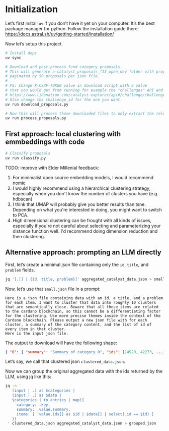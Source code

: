 # Initialization

Let’s first install `uv` if you don’t have it yet on your computer.
It’s the best package manager for python.
Follow the installation guide there: https://docs.astral.sh/uv/getting-started/installation/

Now let’s setup this project.

```sh
# Install deps
uv sync

# Download and post-process fund category proposals.
# This will generate a catalyst_proposals_f13_open_dev folder with proposals inside,
# paginated by 50 proposals per json file.
#
# PS: Change X-CSRF-TOKEN value in download script with a value
# that you would get from running for example the "challenges" API end point
# https://www.lidonation.com/catalyst-explorer/api#/challenge/challenges
# Also change the challenge_id for the one you want.
uv run download_proposals.py

# Now this will process those downloaded files to only extract the relevant fields.
uv run process_proposals.py
```

## First approach: local clustering with emmbeddings with code

```sh
# Classify proposals
uv run classify.py
```

TODO: improve with Elder Millenial feedback:

1. For minimalist open source embedding models, I would recommend nomic
2. I would highly recommend using a hierarchical clustering strategy, especially when you don't know the number of clusters you have (e.g. hdbscan)
3. I think that UMAP will probably give you better results than tsne. Depending on what you're interested in doing,  you might want to switch to PCA.
4. High dimensional clustering can be frought with all kinds of issues, especially if you're not careful about selecting and parameterizing your distance function well. I'd recommend doing dimension reduction and then clustering.

## Alternative approach: prompting an LLM directly

First, let’s create a minimal json file containing only the `id`, `title`, and `problem` fields.
```sh
jq '[.[] | {id, title, problem}]' aggregated_catalyst_data.json > small.json
```

Now, let’s use that `small.json` file in a prompt:
```
Here is a json file containing data with an id, a title, and a problem for each item. I want to cluster that data into roughly 10 clusters that are semantically close. Beware that all these items are related to the cardano blockchain, so this cannot be a differentiating factor for the clustering. Use more precise themes inside the context of the Cardano blockchain. Please output a new json file with for each cluster, a summary of the category content, and the list of id of every item in that cluster.
Here is the input json file.
```

The output to download will have the following shape:
```json
{ "0": { "summary": "Summary of category 0", "ids": [14920, 42273, ...] }, "1": { ... } }
```

Let’s say, we call that clustered json `clustered_data.json`.

Now we can group the original aggregated data with the ids returned by the LLM, using jq like this:
```sh
jq -n '
   (input | .) as $categories |
   (input | .) as $data |
   $categories | to_entries | map({
     category: .key,
     summary: .value.summary,
     items: [ .value.ids[] as $id | $data[] | select(.id == $id) ]
   })
 ' clustered_data.json aggregated_catalyst_data.json > grouped.json
```
